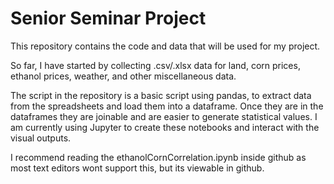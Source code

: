 # Senior Seminar Project

This repository contains the code and data that will be used for my project. 

So far, I have started by collecting .csv/.xlsx data for land, corn prices, ethanol prices, weather, and other miscellaneous data. 

The script in the repository is a basic script using pandas, to extract data from the spreadsheets and load them into a dataframe. Once they are in the dataframes they are joinable and are easier to generate statistical values. I am currently using Jupyter to create these notebooks and interact with the visual outputs. 

I recommend reading the ethanolCornCorrelation.ipynb inside github as most text editors wont support this, but its viewable in github.
